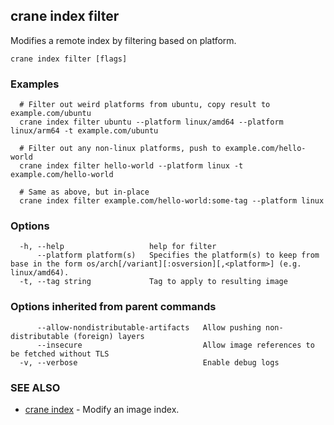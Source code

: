 ## crane index filter

Modifies a remote index by filtering based on platform.

```
crane index filter [flags]
```

### Examples

```
  # Filter out weird platforms from ubuntu, copy result to example.com/ubuntu
  crane index filter ubuntu --platform linux/amd64 --platform linux/arm64 -t example.com/ubuntu

  # Filter out any non-linux platforms, push to example.com/hello-world
  crane index filter hello-world --platform linux -t example.com/hello-world

  # Same as above, but in-place
  crane index filter example.com/hello-world:some-tag --platform linux
```

### Options

```
  -h, --help                   help for filter
      --platform platform(s)   Specifies the platform(s) to keep from base in the form os/arch[/variant][:osversion][,<platform>] (e.g. linux/amd64).
  -t, --tag string             Tag to apply to resulting image
```

### Options inherited from parent commands

```
      --allow-nondistributable-artifacts   Allow pushing non-distributable (foreign) layers
      --insecure                           Allow image references to be fetched without TLS
  -v, --verbose                            Enable debug logs
```

### SEE ALSO

* [crane index](crane_index.md)     - Modify an image index.
